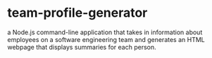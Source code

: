 # team-profile-generator
a Node.js command-line application that takes in information about employees on a software engineering team and generates an HTML webpage that displays summaries for each person.
